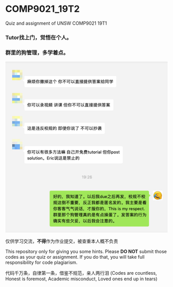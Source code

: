 # COMP9021_19T2
Quiz and assignment of UNSW COMP9021 19T1

### Tutor找上门，觉悟在个人。
### 群里的狗管理，多学着点。

![](IMG_3192.JPG)

仅供学习交流，**不得**作为作业提交，被查重本人概不负责

This repository only for giving you some hints. Please **DO NOT** submit those codes as your quiz or assignment. If you do that, you will take full responsibility for code plagiarism.

代码千万条，自律第一条，借鉴不规范，亲人两行泪
(Codes are countless, Honest is foremost, Academic misconduct, Loved ones end up in tears)

